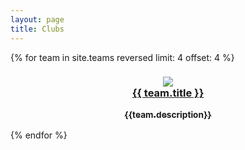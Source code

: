 ```yaml
---
layout: page
title: Clubs
---
```

<div class="clubs" align="justify">
{% for team in site.teams reversed limit: 4 offset: 4 %}
  <div class="team">
    <h3 align="center">
      <a href="{{ team.url }}"> 
        <img src="{{team.thumb_image}}"> 
        <br>{{ team.title }}
        <p><sub>{{team.description}}</sub></p>
      </a>
    </h3>
  </div>
  
{% endfor %}
</div>
